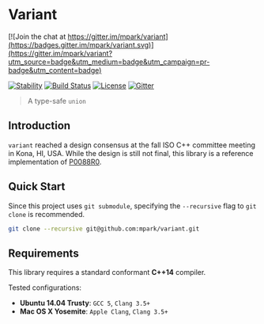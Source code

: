 # Variant

[![Join the chat at https://gitter.im/mpark/variant](https://badges.gitter.im/mpark/variant.svg)](https://gitter.im/mpark/variant?utm_source=badge&utm_medium=badge&utm_campaign=pr-badge&utm_content=badge)

[![Stability](http://badges.github.io/stability-badges/dist/experimental.svg)](http://github.com/badges/stability-badges)
[![Build Status](https://travis-ci.org/mpark/variant.svg?branch=master)](https://travis-ci.org/mpark/variant)
[![License](http://img.shields.io/badge/license-boost-blue.svg)](https://raw.githubusercontent.com/mpark/variant/master/LICENSE_1_0.txt)
[![Gitter](https://badges.gitter.im/mpark/variant.svg)](https://gitter.im/mpark/variant?utm_source=badge&utm_medium=badge&utm_campaign=pr-badge)

> A type-safe `union`

## Introduction

`variant` reached a design consensus at the fall ISO C++ committee meeting in
Kona, HI, USA. While the design is still not final, this library is a reference
implementation of [P0088R0].

## Quick Start

Since this project uses `git submodule`, specifying the `--recursive` flag to
`git clone` is recommended.

```bash
git clone --recursive git@github.com:mpark/variant.git
```

## Requirements

This library requires a standard conformant __C++14__ compiler.

Tested configurations:
  * __Ubuntu 14.04 Trusty__: `GCC 5`, `Clang 3.5+`
  * __Mac OS X Yosemite__: `Apple Clang`, `Clang 3.5+`

[P0088R0]: http://www.open-std.org/jtc1/sc22/wg21/docs/papers/2015/p0088r0.pdf
